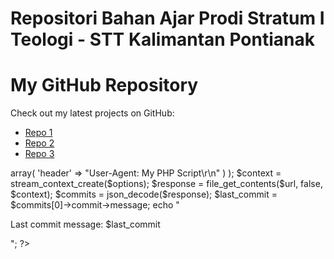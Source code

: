 # Repositori Bahan Ajar Prodi Stratum I Teologi - STT Kalimantan Pontianak
<!DOCTYPE html>
<html>
<head>
	<title>My GitHub Repository</title>
</head>
<body>
	<h1>My GitHub Repository</h1>
	<p>Check out my latest projects on GitHub:</p>
	<ul>
		<li><a href="https://github.com/username/repo1">Repo 1</a></li>
		<li><a href="https://github.com/username/repo2">Repo 2</a></li>
		<li><a href="https://github.com/username/repo3">Repo 3</a></li>
	</ul>
	<?php
		// PHP code to display the last commit message for a repository
		$repo = "username/repo1"; // replace with your own repository name
		$url = "https://api.github.com/repos/$repo/commits";
		$options = array(
			'http' => array(
				'header' => "User-Agent: My PHP Script\r\n"
			)
		);
		$context = stream_context_create($options);
		$response = file_get_contents($url, false, $context);
		$commits = json_decode($response);
		$last_commit = $commits[0]->commit->message;
		echo "<p>Last commit message: $last_commit</p>";
	?>
</body>
</html>
